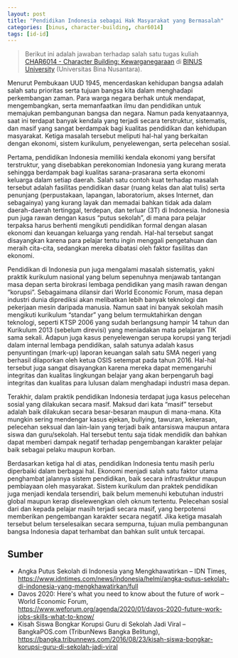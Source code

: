```yaml
---
layout: post
title: "Pendidikan Indonesia sebagai Hak Masyarakat yang Bermasalah"
categories: [binus, character-building, char6014]
tags: [id-id]
---
```

> Berikut ini adalah jawaban terhadap salah satu tugas kuliah [CHAR6014 - Character Building: Kewarganegaraan](https://curriculum.binus.ac.id/course/char6014/) di [BINUS University](https://binus.ac.id) (Universitas Bina Nusantara).

Menurut Pembukaan UUD 1945, mencerdaskan kehidupan bangsa adalah salah satu prioritas serta tujuan bangsa kita dalam menghadapi perkembangan zaman. Para warga negara berhak untuk mendapat, mengembangkan, serta memanfaatkan ilmu dan pendidikan untuk memajukan pembangunan bangsa dan negara. Namun pada kenyataannya, saat ini terdapat banyak kendala yang terjadi secara terstruktur, sistematis, dan masif yang sangat berdampak bagi kualitas pendidikan dan kehidupan masyarakat. Ketiga masalah tersebut meliputi hal-hal yang berkaitan dengan ekonomi, sistem kurikulum, penyelewengan, serta pelecehan sosial.

Pertama, pendidikan Indonesia memiliki kendala ekonomi yang bersifat terstruktur, yang disebabkan perekonomian Indonesia yang kurang merata sehingga berdampak bagi kualitas sarana-prasarana serta ekonomi keluarga dalam setiap daerah. Salah satu contoh kuat terhadap masalah tersebut adalah fasilitas pendidikan dasar (ruang kelas dan alat tulis) serta penunjang (perpustakaan, lapangan, laboratorium, akses Internet, dan sebagainya) yang kurang layak dan memadai bahkan tidak ada dalam daerah-daerah tertinggal, terdepan, dan terluar (3T) di Indonesia. Indonesia pun juga rawan dengan kasus “putus sekolah”, di mana para pelajar terpaksa harus berhenti mengikuti pendidikan formal dengan alasan ekonomi dan keuangan keluarga yang rendah. Hal-hal tersebut sangat disayangkan karena para pelajar tentu ingin menggali pengetahuan dan meraih cita-cita, sedangkan mereka dibatasi oleh faktor fasilitas dan ekonomi.

Pendidikan di Indonesia pun juga mengalami masalah sistematis, yakni praktik kurikulum nasional yang belum sepenuhnya menjawab tantangan masa depan serta birokrasi lembaga pendidikan yang masih rawan dengan “korupsi”. Sebagaimana dilansir dari World Economic Forum, masa depan industri dunia diprediksi akan melibatkan lebih banyak teknologi dan pekerjaan mesin daripada manusia. Namun saat ini banyak sekolah masih mengikuti kurikulum “standar” yang belum termuktahirkan dengan teknologi, seperti KTSP 2006 yang sudah berlangsung hampir 14 tahun dan Kurikulum 2013 (sebelum direvisi) yang meniadakan mata pelajaran TIK sama sekali. Adapun juga kasus penyelewengan serupa korupsi yang terjadi dalam internal lembaga pendidikan, salah satunya adalah kasus penyuntingan (mark-up) laporan keuangan salah satu SMA negeri yang berhasil dilaporkan oleh ketua OSIS setempat pada tahun 2016. Hal-hal tersebut juga sangat disayangkan karena mereka dapat memengaruhi integritas dan kualitas lingkungan belajar yang akan berpengaruh bagi integritas dan kualitas para lulusan dalam menghadapi industri masa depan.

Terakhir, dalam praktik pendidikan Indonesia terdapat juga kasus pelecehan sosial yang dilakukan secara masif. Maksud dari kata “masif” tersebut adalah baik dilakukan secara besar-besaran maupun di mana-mana. Kita mungkin sering mendengar kasus ejekan, bullying, tawuran, kekerasan, pelecehan seksual dan lain-lain yang terjadi baik antarsiswa maupun antara siswa dan guru/sekolah. Hal tersebut tentu saja tidak mendidik dan bahkan dapat memberi dampak negatif terhadap pengembangan karakter pelajar baik sebagai pelaku maupun korban.

Berdasarkan ketiga hal di atas, pendidikan Indonesia tentu masih perlu diperbaiki dalam berbagai hal. Ekonomi menjadi salah satu faktor utama penghambat jalannya sistem pendidikan, baik secara infrastruktur maupun pembiayaan oleh masyarakat. Sistem kurikulum dan praktek pendidikan juga menjadi kendala tersendiri, baik belum memenuhi kebutuhan industri global maupun kerap diselewengkan oleh oknum tertentu. Pelecehan sosial dari dan kepada pelajar masih terjadi secara masif, yang berpotensi memberikan pengembangan karakter secara negatif. Jika ketiga masalah tersebut belum terselesaikan secara sempurna, tujuan mulia pembangunan bangsa Indonesia dapat terhambat dan bahkan sulit untuk tercapai.

## Sumber
+ Angka Putus Sekolah di Indonesia yang Mengkhawatirkan – IDN Times, https://www.idntimes.com/news/indonesia/helmi/angka-putus-sekolah-di-indonesia-yang-mengkhawatirkan/full
+ Davos 2020: Here's what you need to know about the future of work – World Economic Forum, https://www.weforum.org/agenda/2020/01/davos-2020-future-work-jobs-skills-what-to-know/ 
+ Kisah Siswa Bongkar Korupsi Guru di Sekolah Jadi Viral – BangkaPOS.com (TribunNews Bangka Belitung), https://bangka.tribunnews.com/2016/08/23/kisah-siswa-bongkar-korupsi-guru-di-sekolah-jadi-viral
